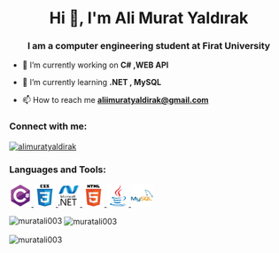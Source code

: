 <h1 align="center">Hi 👋, I'm Ali Murat Yaldırak</h1>
<h3 align="center">I am a computer engineering student at Firat University</h3>

- 🔭 I’m currently working on **C# ,WEB API**

- 🌱 I’m currently learning **.NET , MySQL**

- 📫 How to reach me **aliimuratyaldirak@gmail.com**

<h3 align="left">Connect with me:</h3>
<p align="left">
<a href="https://instagram.com/alimuratyaldirak" target="blank"><img align="center" src="https://raw.githubusercontent.com/rahuldkjain/github-profile-readme-generator/master/src/images/icons/Social/instagram.svg" alt="alimuratyaldirak" height="30" width="40" /></a>
</p>

<h3 align="left">Languages and Tools:</h3>
<p align="left"> <a href="https://www.w3schools.com/cs/" target="_blank" rel="noreferrer"> <img src="https://raw.githubusercontent.com/devicons/devicon/master/icons/csharp/csharp-original.svg" alt="csharp" width="40" height="40"/> </a> <a href="https://www.w3schools.com/css/" target="_blank" rel="noreferrer"> <img src="https://raw.githubusercontent.com/devicons/devicon/master/icons/css3/css3-original-wordmark.svg" alt="css3" width="40" height="40"/> </a> <a href="https://dotnet.microsoft.com/" target="_blank" rel="noreferrer"> <img src="https://raw.githubusercontent.com/devicons/devicon/master/icons/dot-net/dot-net-original-wordmark.svg" alt="dotnet" width="40" height="40"/> </a> <a href="https://www.w3.org/html/" target="_blank" rel="noreferrer"> <img src="https://raw.githubusercontent.com/devicons/devicon/master/icons/html5/html5-original-wordmark.svg" alt="html5" width="40" height="40"/> </a> <a href="https://www.java.com" target="_blank" rel="noreferrer"> <img src="https://raw.githubusercontent.com/devicons/devicon/master/icons/java/java-original.svg" alt="java" width="40" height="40"/> </a> <a href="https://www.mysql.com/" target="_blank" rel="noreferrer"> <img src="https://raw.githubusercontent.com/devicons/devicon/master/icons/mysql/mysql-original-wordmark.svg" alt="mysql" width="40" height="40"/> </a> </p>

<p><img align="left" src="https://github-readme-stats.vercel.app/api/top-langs?username=muratali003&show_icons=true&locale=en&layout=compact" alt="muratali003" /></p>

<p>&nbsp;<img align="center" src="https://github-readme-stats.vercel.app/api?username=muratali003&show_icons=true&locale=en" alt="muratali003" /></p>

<p><img align="center" src="https://github-readme-streak-stats.herokuapp.com/?user=muratali003&" alt="muratali003" /></p>
